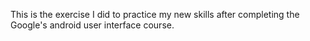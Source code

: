 This is the exercise I did to practice my new skills after completing the Google's android user interface course.
